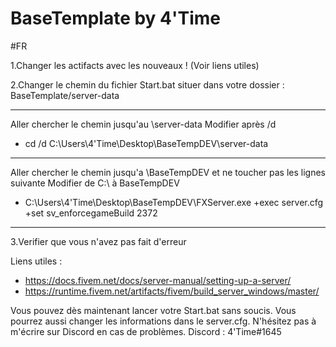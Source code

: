 # BaseTemplate by 4'Time

#FR 

1.Changer les actifacts avec les nouveaux ! (Voir liens utiles)

2.Changer le chemin du fichier Start.bat situer dans votre dossier : BaseTemplate/server-data

-------------------------------------------------------------
Aller chercher le chemin jusqu'au \server-data
Modifier après /d 
- cd /d C:\Users\4'Time\Desktop\BaseTempDEV\server-data
-------------------------------------------------------------
Aller chercher le chemin jusqu'a \BaseTempDEV et ne toucher pas les lignes suivante
Modifier de C:\ à BaseTempDEV
- C:\Users\4'Time\Desktop\BaseTempDEV\FXServer.exe +exec server.cfg +set sv_enforcegameBuild 2372
-------------------------------------------------------------

3.Verifier que vous n'avez pas fait d'erreur 

Liens utiles : 
- https://docs.fivem.net/docs/server-manual/setting-up-a-server/
- https://runtime.fivem.net/artifacts/fivem/build_server_windows/master/

Vous pouvez dès maintenant lancer votre Start.bat sans soucis.
Vous pourrez aussi changer les informations dans le server.cfg.
N'hésitez pas à m'écrire sur Discord en cas de problèmes.
Discord : 4'Time#1645


